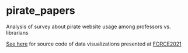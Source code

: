 # pirate_papers
Analysis of survey about pirate website usage among professors vs. librarians


[See here](https://htmlpreview.github.io/?https://github.com/spielmanlab/pirate_papers/blob/force.html) for source code of data visualizations presented at [FORCE2021](https://www.force11.org/meetings/force2021)